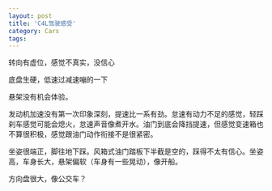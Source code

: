 ```yaml
---
layout: post
title: 'C4L驾驶感受'
category: Cars
tags: 
---
```


转向有虚位，感觉不真实，没信心

底盘生硬，低速过减速嘣的一下

悬架没有机会体验。

发动机加速没有第一次印象深刻，提速比一系有劲。怠速有动力不足的感觉，轻踩刹车感觉可能会熄火，怠速声音像煮开水。油门到底会降挡提速，但感觉变速箱也不算很积极，感觉跟油门动作衔接不是很紧密。

坐姿很端正，脚往地下踩。风箱式油门踏板下半截是空的，踩得不太有信心。坐姿高，车身长大，悬架偏软（车身有一些晃动），像开船。

方向盘很大，像公交车？